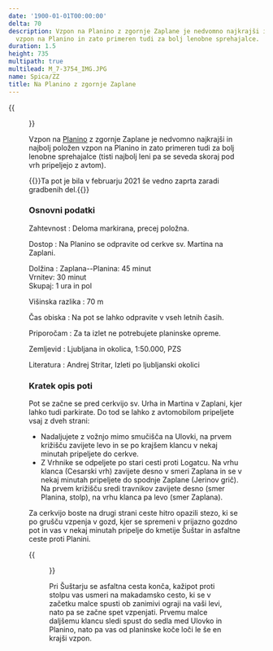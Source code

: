 ```yaml
---
date: '1900-01-01T00:00:00'
delta: 70
description: Vzpon na Planino z zgornje Zaplane je nedvomno najkrajši in najbolj položen
  vzpon na Planino in zato primeren tudi za bolj lenobne sprehajalce.
duration: 1.5
height: 735
multipath: true
multilead: M_7-3754_IMG.JPG
name: Spica/ZZ
title: Na Planino z zgornje Zaplane
---
```

{{<figure src="M_7-3754_IMG.JPG" caption="Cerkev na Zaplani">}}

Vzpon na [Planino](../) z zgornje Zaplane je nedvomno najkrajši in najbolj položen vzpon na Planino in zato primeren tudi za bolj lenobne sprehajalce (tisti najbolj leni pa se seveda skoraj pod vrh pripeljejo z avtom).

{{<note warn>}}Ta pot je bila v februarju 2021 še vedno zaprta zaradi gradbenih del.{{</note>}} 

### Osnovni podatki

Zahtevnost
:   Deloma markirana, precej položna.

Dostop
:   Na Planino se odpravite od cerkve sv. Martina na Zaplani.

Dolžina
:   Zaplana--Planina: 45 minut\
    Vrnitev: 30 minut\
    Skupaj: 1 ura in pol

Višinska razlika
:   70 m

Čas obiska
:   Na pot se lahko odpravite v vseh letnih časih.

Priporočam
:   Za ta izlet ne potrebujete planinske opreme.

Zemljevid
:   Ljubljana in okolica, 1:50.000, PZS

Literatura
:   Andrej Stritar, Izleti po ljubljanski okolici

### Kratek opis poti

Pot se začne se pred cerkvijo sv. Urha in Martina v Zaplani, kjer lahko tudi parkirate. Do tod se lahko z avtomobilom pripeljete vsaj z dveh strani:

-   Nadaljujete z vožnjo mimo smučišča na Ulovki, na prvem križišču zavijete levo in se po krajšem klancu v nekaj minutah pripeljete do cerkve.
-   Z Vrhnike se odpeljete po stari cesti proti Logatcu. Na vrhu klanca (Cesarski vrh) zavijete desno v smeri Zaplana in se v nekaj minutah pripeljete do spodnje Zaplane (Jerinov grič). Na prvem križišču sredi travnikov zavijete desno (smer Planina, stolp), na vrhu klanca pa levo (smer Zaplana).

Za cerkvijo boste na drugi strani ceste hitro opazili stezo, ki se po grušču vzpenja v gozd, kjer se spremeni v prijazno gozdno pot in vas v nekaj minutah pripelje do kmetije Šuštar in asfaltne ceste proti Planini.

{{<figure src="M_6-5656_IMG.JPG" caption="Kažipot pri Šuštarju">}}

Pri Šuštarju se asfaltna cesta konča, kažipot proti stolpu vas usmeri na makadamsko cesto, ki se v začetku malce spusti ob zanimivi ograji na vaši levi, nato pa se začne spet vzpenjati. Prvemu malce daljšemu klancu sledi spust do sedla med Ulovko in Planino, nato pa vas od planinske koče loči le še en krajši vzpon.
